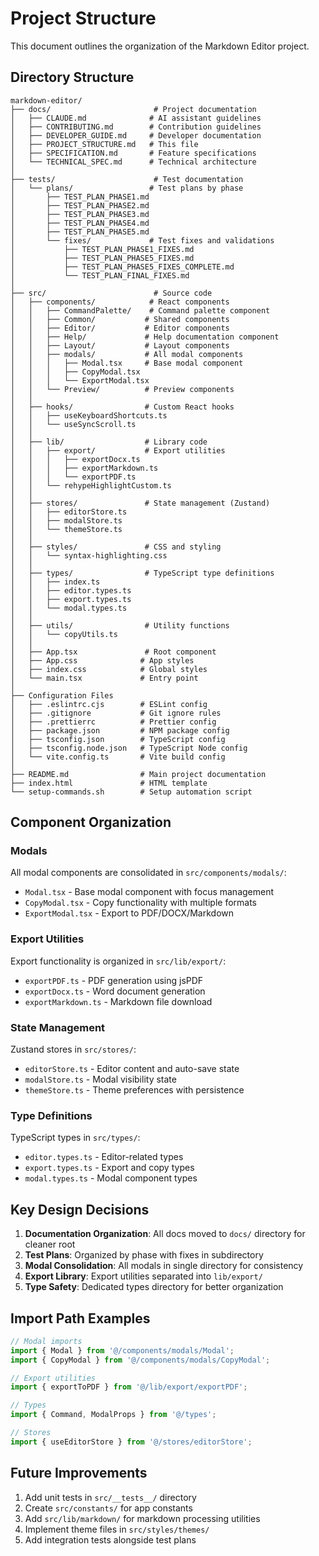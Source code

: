 # Project Structure

This document outlines the organization of the Markdown Editor project.

## Directory Structure

```
markdown-editor/
├── docs/                       # Project documentation
│   ├── CLAUDE.md              # AI assistant guidelines
│   ├── CONTRIBUTING.md        # Contribution guidelines
│   ├── DEVELOPER_GUIDE.md     # Developer documentation
│   ├── PROJECT_STRUCTURE.md   # This file
│   ├── SPECIFICATION.md       # Feature specifications
│   └── TECHNICAL_SPEC.md      # Technical architecture
│
├── tests/                      # Test documentation
│   └── plans/                 # Test plans by phase
│       ├── TEST_PLAN_PHASE1.md
│       ├── TEST_PLAN_PHASE2.md
│       ├── TEST_PLAN_PHASE3.md
│       ├── TEST_PLAN_PHASE4.md
│       ├── TEST_PLAN_PHASE5.md
│       └── fixes/             # Test fixes and validations
│           ├── TEST_PLAN_PHASE1_FIXES.md
│           ├── TEST_PLAN_PHASE5_FIXES.md
│           ├── TEST_PLAN_PHASE5_FIXES_COMPLETE.md
│           └── TEST_PLAN_FINAL_FIXES.md
│
├── src/                        # Source code
│   ├── components/            # React components
│   │   ├── CommandPalette/    # Command palette component
│   │   ├── Common/           # Shared components
│   │   ├── Editor/           # Editor components
│   │   ├── Help/             # Help documentation component
│   │   ├── Layout/           # Layout components
│   │   ├── modals/           # All modal components
│   │   │   ├── Modal.tsx     # Base modal component
│   │   │   ├── CopyModal.tsx
│   │   │   └── ExportModal.tsx
│   │   └── Preview/          # Preview components
│   │
│   ├── hooks/                # Custom React hooks
│   │   ├── useKeyboardShortcuts.ts
│   │   └── useSyncScroll.ts
│   │
│   ├── lib/                  # Library code
│   │   ├── export/           # Export utilities
│   │   │   ├── exportDocx.ts
│   │   │   ├── exportMarkdown.ts
│   │   │   └── exportPDF.ts
│   │   └── rehypeHighlightCustom.ts
│   │
│   ├── stores/               # State management (Zustand)
│   │   ├── editorStore.ts
│   │   ├── modalStore.ts
│   │   └── themeStore.ts
│   │
│   ├── styles/               # CSS and styling
│   │   └── syntax-highlighting.css
│   │
│   ├── types/                # TypeScript type definitions
│   │   ├── index.ts
│   │   ├── editor.types.ts
│   │   ├── export.types.ts
│   │   └── modal.types.ts
│   │
│   ├── utils/                # Utility functions
│   │   └── copyUtils.ts
│   │
│   ├── App.tsx               # Root component
│   ├── App.css              # App styles
│   ├── index.css            # Global styles
│   └── main.tsx             # Entry point
│
├── Configuration Files
│   ├── .eslintrc.cjs        # ESLint config
│   ├── .gitignore           # Git ignore rules
│   ├── .prettierrc          # Prettier config
│   ├── package.json         # NPM package config
│   ├── tsconfig.json        # TypeScript config
│   ├── tsconfig.node.json   # TypeScript Node config
│   └── vite.config.ts       # Vite build config
│
├── README.md                # Main project documentation
├── index.html               # HTML template
└── setup-commands.sh        # Setup automation script
```

## Component Organization

### Modals
All modal components are consolidated in `src/components/modals/`:
- `Modal.tsx` - Base modal component with focus management
- `CopyModal.tsx` - Copy functionality with multiple formats
- `ExportModal.tsx` - Export to PDF/DOCX/Markdown

### Export Utilities
Export functionality is organized in `src/lib/export/`:
- `exportPDF.ts` - PDF generation using jsPDF
- `exportDocx.ts` - Word document generation
- `exportMarkdown.ts` - Markdown file download

### State Management
Zustand stores in `src/stores/`:
- `editorStore.ts` - Editor content and auto-save state
- `modalStore.ts` - Modal visibility state
- `themeStore.ts` - Theme preferences with persistence

### Type Definitions
TypeScript types in `src/types/`:
- `editor.types.ts` - Editor-related types
- `export.types.ts` - Export and copy types
- `modal.types.ts` - Modal component types

## Key Design Decisions

1. **Documentation Organization**: All docs moved to `docs/` directory for cleaner root
2. **Test Plans**: Organized by phase with fixes in subdirectory
3. **Modal Consolidation**: All modals in single directory for consistency
4. **Export Library**: Export utilities separated into `lib/export/`
5. **Type Safety**: Dedicated types directory for better organization

## Import Path Examples

```typescript
// Modal imports
import { Modal } from '@/components/modals/Modal';
import { CopyModal } from '@/components/modals/CopyModal';

// Export utilities
import { exportToPDF } from '@/lib/export/exportPDF';

// Types
import { Command, ModalProps } from '@/types';

// Stores
import { useEditorStore } from '@/stores/editorStore';
```

## Future Improvements

1. Add unit tests in `src/__tests__/` directory
2. Create `src/constants/` for app constants
3. Add `src/lib/markdown/` for markdown processing utilities
4. Implement theme files in `src/styles/themes/`
5. Add integration tests alongside test plans
